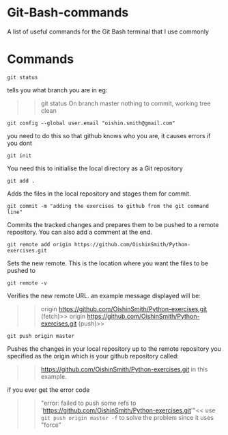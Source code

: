 # Git-Bash-commands
A list of useful commands for the Git Bash terminal that I use commonly

# Commands

`git status`

tells you what branch you are in eg:

>>git status
On branch master
nothing to commit, working tree clean


`git config --global user.email "oishin.smith@gmail.com"`

you need to do this so that github knows who you are, it causes errors if you dont

`git init`

You need this to initialise the local directory as a Git repository

`git add .`

Adds the files in the local repository and stages them for commit.

`git commit -m "adding the exercises to github from the git command line"`

Commits the tracked changes and prepares them to be pushed to a remote repository. You can also add a comment at the end.

`git remote add origin https://github.com/OishinSmith/Python-exercises.git`

Sets the new remote. This is the location where you want the files to be pushed to

`git remote -v`

Verifies the new remote URL. an example message displayed will be: 
>>origin  https://github.com/OishinSmith/Python-exercises.git (fetch)>>
>>origin  https://github.com/OishinSmith/Python-exercises.git (push)>>

`git push origin master`

Pushes the changes in your local repository up to the remote repository you specified as the origin which is your github repository called:
>>https://github.com/OishinSmith/Python-exercises.git
in this example.

if you ever get the error code 
>>"error: failed to push some refs to 'https://github.com/OishinSmith/Python-exercises.git'"<<
use `git push origin master -f` to solve the problem since it uses "force"
